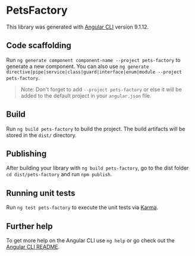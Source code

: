 # PetsFactory

This library was generated with [Angular CLI](https://github.com/angular/angular-cli) version 9.1.12.

## Code scaffolding

Run `ng generate component component-name --project pets-factory` to generate a new component. You can also use `ng generate directive|pipe|service|class|guard|interface|enum|module --project pets-factory`.
> Note: Don't forget to add `--project pets-factory` or else it will be added to the default project in your `angular.json` file. 

## Build

Run `ng build pets-factory` to build the project. The build artifacts will be stored in the `dist/` directory.

## Publishing

After building your library with `ng build pets-factory`, go to the dist folder `cd dist/pets-factory` and run `npm publish`.

## Running unit tests

Run `ng test pets-factory` to execute the unit tests via [Karma](https://karma-runner.github.io).

## Further help

To get more help on the Angular CLI use `ng help` or go check out the [Angular CLI README](https://github.com/angular/angular-cli/blob/master/README.md).
